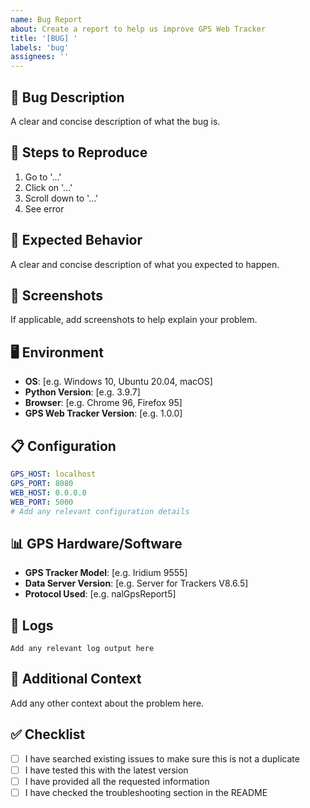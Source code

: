 ```yaml
---
name: Bug Report
about: Create a report to help us improve GPS Web Tracker
title: '[BUG] '
labels: 'bug'
assignees: ''
---
```


## 🐛 Bug Description
A clear and concise description of what the bug is.

## 🔬 Steps to Reproduce
1. Go to '...'
2. Click on '...'
3. Scroll down to '...'
4. See error

## 🎯 Expected Behavior
A clear and concise description of what you expected to happen.

## 📸 Screenshots
If applicable, add screenshots to help explain your problem.

## 🖥️ Environment
- **OS**: [e.g. Windows 10, Ubuntu 20.04, macOS]
- **Python Version**: [e.g. 3.9.7]
- **Browser**: [e.g. Chrome 96, Firefox 95]
- **GPS Web Tracker Version**: [e.g. 1.0.0]

## 📋 Configuration
```yaml
GPS_HOST: localhost
GPS_PORT: 8080
WEB_HOST: 0.0.0.0
WEB_PORT: 5000
# Add any relevant configuration details
```

## 📊 GPS Hardware/Software
- **GPS Tracker Model**: [e.g. Iridium 9555]
- **Data Server Version**: [e.g. Server for Trackers V8.6.5]
- **Protocol Used**: [e.g. nalGpsReport5]

## 📝 Logs
```
Add any relevant log output here
```

## 🔧 Additional Context
Add any other context about the problem here.

## ✅ Checklist
- [ ] I have searched existing issues to make sure this is not a duplicate
- [ ] I have tested this with the latest version
- [ ] I have provided all the requested information
- [ ] I have checked the troubleshooting section in the README
